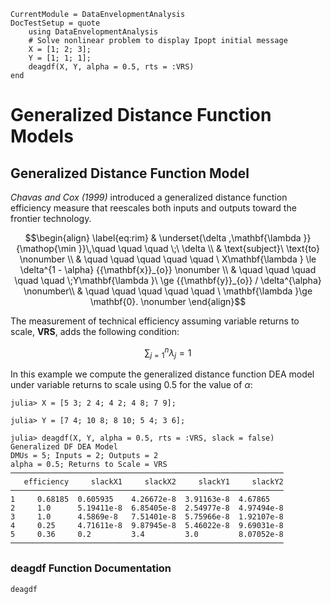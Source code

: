 ```@meta
CurrentModule = DataEnvelopmentAnalysis
DocTestSetup = quote
    using DataEnvelopmentAnalysis
    # Solve nonlinear problem to display Ipopt initial message
    X = [1; 2; 3];
    Y = [1; 1; 1];
    deagdf(X, Y, alpha = 0.5, rts = :VRS)
end
```

# Generalized Distance Function Models

## Generalized Distance Function Model

*Chavas and Cox (1999)* introduced a generalized distance function efficiency measure that reescales both inputs and outputs toward the frontier technology.

```math
\begin{align}
\label{eq:rim}
  & \underset{\delta ,\mathbf{\lambda }}{\mathop{\min }}\,\quad \quad \quad \;\ \delta  \\
 & \text{subject}\ \text{to} \nonumber \\
 & \quad \quad \quad \quad \quad \ X\mathbf{\lambda } \le \delta^{1 - \alpha} {{\mathbf{x}}_{o}} \nonumber \\
 & \quad \quad \quad \quad \quad  \;Y\mathbf{\lambda }\ \ge {{\mathbf{y}}_{o}} / \delta^{\alpha} \nonumber\\
 & \quad \quad \quad \quad \quad \ \mathbf{\lambda }\ge \mathbf{0}. \nonumber
\end{align}
```

The measurement of technical efficiency assuming variable returns to scale, **VRS**, adds the following condition:
```math
\sum\nolimits_{j=1}^{n}\lambda_j=1
```

In this example we compute the generalized distance function DEA model under variable returns to scale using $0.5$ for the value of $\alpha$:
```jldoctest 1
julia> X = [5 3; 2 4; 4 2; 4 8; 7 9];

julia> Y = [7 4; 10 8; 8 10; 5 4; 3 6];

julia> deagdf(X, Y, alpha = 0.5, rts = :VRS, slack = false)
Generalized DF DEA Model
DMUs = 5; Inputs = 2; Outputs = 2
alpha = 0.5; Returns to Scale = VRS
─────────────────────────────────────────────────────────────
   efficiency     slackX1     slackX2     slackY1     slackY2
─────────────────────────────────────────────────────────────
1     0.68185  0.605935    4.26672e-8  3.91163e-8  4.67865
2     1.0      5.19411e-8  6.85405e-8  2.54977e-8  4.97494e-8
3     1.0      4.5869e-8   7.51401e-8  5.75966e-8  1.92107e-8
4     0.25     4.71611e-8  9.87945e-8  5.46022e-8  9.69031e-8
5     0.36     0.2         3.4         3.0         8.07052e-8
─────────────────────────────────────────────────────────────
```

### deagdf Function Documentation

```@docs
deagdf
```
